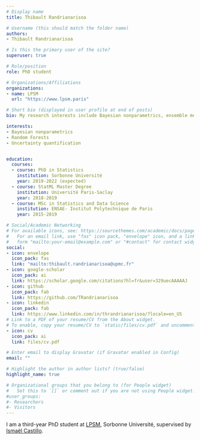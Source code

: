 ```yaml
---
# Display name
title: Thibault Randrianarisoa

# Username (this should match the folder name)
authors:
- Thibault Randrianarisoa

# Is this the primary user of the site?
superuser: true

# Role/position
role: PhD student

# Organizations/Affiliations
organizations:
- name: LPSM
  url: "https://www.lpsm.paris"

# Short bio (displayed in user profile at end of posts)
bio: My research interests include Bayesian nonparametrics, ensemble methods and uncertainty quantification.

interests:
- Bayesian nonparametrics
- Random Forests
- Uncertainty quantification


education:
  courses:
  - course: PhD in Statistics
    institution: Sorbonne Université
    year: 2019-2022 (expected)
  - course: StatML Master Degree
    institution: Université Paris-Saclay
    year: 2018-2019
  - course: MSc in Statistics and Data Science
    institution: ENSAE- Institut Polytechnique de Paris
    year: 2015-2019

# Social/Academic Networking
# For available icons, see: https://sourcethemes.com/academic/docs/page-builder/#icons
#   For an email link, use "fas" icon pack, "envelope" icon, and a link in the
#   form "mailto:your-email@example.com" or "#contact" for contact widget.
social:
- icon: envelope
  icon_pack: fas
  link: "mailto:thibault.randrianarisoa@upmc.fr"
- icon: google-scholar
  icon_pack: ai
  link: https://scholar.google.com/citations?hl=fr&user=329uecAAAAAJ
- icon: github
  icon_pack: fab
  link: https://github.com/TRandrianarisoa
- icon: linkedin
  icon_pack: fab
  link: https://www.linkedin.com/in/thrandrianarisoa/?locale=en_US
# Link to a PDF of your resume/CV from the About widget.
# To enable, copy your resume/CV to `static/files/cv.pdf` and uncomment the lines below.
- icon: cv
  icon_pack: ai
  link: files/cv.pdf

# Enter email to display Gravatar (if Gravatar enabled in Config)
email: ""

# Highlight the author in author lists? (true/false)
highlight_name: true

# Organizational groups that you belong to (for People widget)
#   Set this to `[]` or comment out if you are not using People widget.
#user_groups:
#- Researchers
#- Visitors
---
```


I am a third-year PhD student at [LPSM](https://www.lpsm.paris), Sorbonne Université, supervised by [Ismaël Castillo](https://www.lpsm.paris/pageperso/castillo/). 
